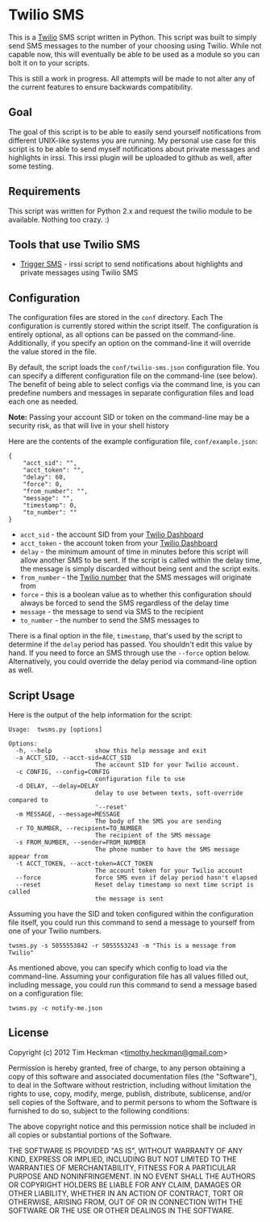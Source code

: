 Twilio SMS
===============
This is a [Twilio](https://www.twilio.com/) SMS script written in Python.  This script was built to simply send SMS messages to the number of your choosing using Twilio.  While not capable now, this will eventually be able to be used as a module so you can bolt it on to your scripts.

This is still a work in progress.  All attempts will be made to not alter any of the current features to ensure backwards compatibility.

Goal
----
The goal of this script is to be able to easily send yourself notifications from different UNIX-like systems you are running.  My personal use case for this script is to be able to send myself notifications about private messages and highlights in irssi.  This irssi plugin will be uploaded to github as well, after some testing.

Requirements
------------
This script was written for Python 2.x and request the twilio module to be available.  Nothing too crazy. :)

Tools that use Twilio SMS
---------------------------
* [Trigger SMS](https://github.com/theckman/trigger-sms) - irssi script to send notifications about highlights and private messages using Twilio SMS

Configuration
-------------
The configuration files are stored in the `conf` directory.  Each The configuration is currently stored within the script itself.  The configuration is entirely optional, as all options can be passed on the command-line.  Additionally, if you specify an option on the command-line it will override the value stored in the file.

By default, the script loads the `conf/twilio-sms.json` configuration file.  You can specify a different configuration file on the command-line (see below).  The benefit of being able to select configs via the command line, is you can predefine numbers and messages in separate configuration files and load each one as needed.

**Note:** Passing your account SID or token on the command-line may be a security risk, as that will live in your shell history

Here are the contents of the example configuration file, `conf/example.json`:

	{
	    "acct_sid": "",
	    "acct_token": "",
	    "delay": 60,
	    "force": 0,
	    "from_number": "",
	    "message": "",
	    "timestamp": 0,
	    "to_number": ""
	}

* `acct_sid` - the account SID from your [Twilio Dashboard](https://www.twilio.com/user/account)
* `acct_token` - the account token from your [Twilio Dashboard](https://www.twilio.com/user/account)
* `delay` - the minimum amount of time in minutes before this script will allow another SMS to be sent.  If the script is called within the delay time, the message is simply discarded without being sent and the script exits.
* `from_number` - the [Twilio number](https://www.twilio.com/user/account/phone-numbers/incoming) that the SMS messages will originate from
* `force` - this is a boolean value as to whether this configuration should always be forced to send the SMS regardless of the delay time
* `message` - the message to send via SMS to the recipient
* `to_number` - the number to send the SMS messages to

There is a final option in the file, `timestamp`, that's used by the script to determine if the `delay` period has passed.  You shouldn't edit this value by hand.  If you need to force an SMS through use the `--force` option below.  Alternatively, you could override the delay period via command-line option as well.


Script Usage
------------
Here is the output of the help information for the script:

	Usage: 	twsms.py [options]

	Options:
	  -h, --help            show this help message and exit
	  -a ACCT_SID, --acct-sid=ACCT_SID
	                        The account SID for your Twilio account.
	  -c CONFIG, --config=CONFIG
	                        configuration file to use
	  -d DELAY, --delay=DELAY
	                        delay to use between texts, soft-override compared to
	                        '--reset'
	  -m MESSAGE, --message=MESSAGE
	                        The body of the SMS you are sending
	  -r TO_NUMBER, --recipient=TO_NUMBER
	                        The recipient of the SMS message
	  -s FROM_NUMBER, --sender=FROM_NUMBER
	                        The phone number to have the SMS message appear from
	  -t ACCT_TOKEN, --acct-token=ACCT_TOKEN
	                        The account token for your Twilio account
	  --force               force SMS even if delay period hasn't elapsed
	  --reset               Reset delay timestamp so next time script is called
	                        the message is sent

Assuming you have the SID and token configured within the configuration file itself, you could run this command to send a message to yourself from one of your Twilio numbers.

`twsms.py -s 5055553842 -r 5055553243 -m "This is a message from Twilio"`

As mentioned above, you can specify which config to load via the command-line.  Assuming your configuration file has all values filled out, including message, you could run this command to send a message based on a configuration file:

`twsms.py -c notify-me.json`

License
-------
Copyright (c) 2012 Tim Heckman <<timothy.heckman@gmail.com>>

Permission is hereby granted, free of charge, to any person obtaining a copy of this software and associated documentation files (the "Software"), to deal in the Software without restriction, including without limitation the rights to use, copy, modify, merge, publish, distribute, sublicense, and/or sell copies of the Software, and to permit persons to whom the Software is furnished to do so, subject to the following conditions:

The above copyright notice and this permission notice shall be included in all copies or substantial portions of the Software.

THE SOFTWARE IS PROVIDED "AS IS", WITHOUT WARRANTY OF ANY KIND, EXPRESS OR IMPLIED, INCLUDING BUT NOT LIMITED TO THE WARRANTIES OF MERCHANTABILITY, FITNESS FOR A PARTICULAR PURPOSE AND NONINFRINGEMENT. IN NO EVENT SHALL THE AUTHORS OR COPYRIGHT HOLDERS BE LIABLE FOR ANY CLAIM, DAMAGES OR OTHER LIABILITY, WHETHER IN AN ACTION OF CONTRACT, TORT OR OTHERWISE, ARISING FROM, OUT OF OR IN CONNECTION WITH THE SOFTWARE OR THE USE OR OTHER DEALINGS IN THE SOFTWARE.
